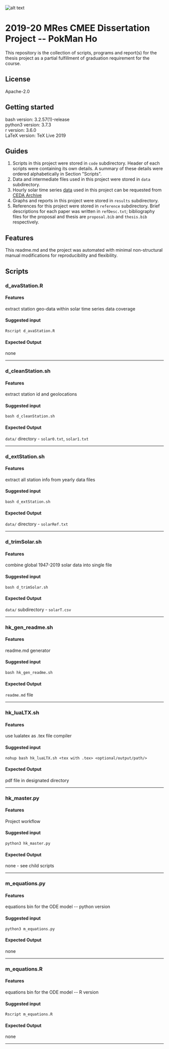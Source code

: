 ![alt text](https://unichoices.co.uk/wp-content/uploads/2015/09/Imperial-College-London.jpg)

# 2019-20 MRes CMEE Dissertation Project -- PokMan Ho

This repository is the collection of scripts, programs and report(s) for the thesis project as a partial fulfillment of graduation requirement for the course.

## License

Apache-2.0

##  Getting started

bash version: 3.2.57(1)-release  
python3 version: 3.7.3  
r version: 3.6.0  
LaTeX version: TeX Live 2019

## Guides

1. Scripts in this project were stored in `code` subdirectory.  Header of each scripts were containing its own details.  A summary of these details were ordered alphabetically in Section "Scripts".  
2. Data and intermediate files used in this project were stored in `data` subdirectory.  
3. Hourly solar time series [data](http://data.ceda.ac.uk/badc/ukmo-midas/data/RO) used in this project can be requested from [CEDA Archive](https://catalogue.ceda.ac.uk/uuid/220a65615218d5c9cc9e4785a3234bd0)
4. Graphs and reports in this project were stored in `results` subdirectory.  
5. References for this project were stored in `reference` subdirectory.  Brief descriptions for each paper was written in `refDesc.txt`; bibliography files for the proposal and thesis are  `proposal.bib` and `thesis.bib` respectively.

## Features

This readme.md and the project was automated with minimal non-structural manual modifications for reproducibility and flexibility.

## Scripts


### d_avaStation.R

#### Features

extract station geo-data within solar time series data coverage

#### Suggested input

```Rscript d_avaStation.R```

#### Expected Output

none

*****

### d_cleanStation.sh

#### Features

extract station id and geolocations

#### Suggested input

```bash d_cleanStation.sh```

#### Expected Output

`data/` directory - `solar0.txt`, `solar1.txt`

*****

### d_extStation.sh

#### Features

extract all station info from yearly data files

#### Suggested input

```bash d_extStation.sh```

#### Expected Output

`data/` directory - `solarRef.txt`

*****

### d_trimSolar.sh

#### Features

combine global 1947-2019 solar data into single file

#### Suggested input

```bash d_trimSolar.sh```

#### Expected Output

`data/` subdirectory - `solarT.csv`

*****

### hk_gen_readme.sh

#### Features

readme.md generator

#### Suggested input

```bash hk_gen_readme.sh```

#### Expected Output

`readme.md` file

*****

### hk_luaLTX.sh

#### Features

use lualatex as .tex file compiler

#### Suggested input

```nohup bash hk_luaLTX.sh <tex with .tex> <optional/output/path/>```

#### Expected Output

pdf file in designated directory

*****

### hk_master.py

#### Features

Project workflow

#### Suggested input

```python3 hk_master.py```

#### Expected Output

none - see child scripts

*****

### m_equations.py

#### Features

equations bin for the ODE model -- python version

#### Suggested input

```python3 m_equations.py```

#### Expected Output

none

*****

### m_equations.R

#### Features

equations bin for the ODE model -- R version

#### Suggested input

```Rscript m_equations.R```

#### Expected Output

none

*****
